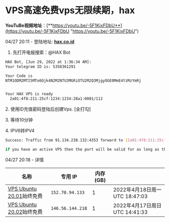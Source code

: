 # VPS高速免费vps无限续期，hax

**YouTuBe视频地址**：[**https://youtu.be/-5F1KixFDbU**](https://youtu.be/-5F1KixFDbU "https://youtu.be/-5F1KixFDbU")

04/27 20:11 - 登陆地址:  [**hax.co.id**](http://hax.co.id "hax.co.id")

1.  先打开电报搜索：@HAX Bot

```bash
HAX Bot, [Jun 29, 2022 at 1:36:34 AM]:
Your telegram ID is: 5358361291 

Your Code is 
NTM1ODM2MTI5MTo6Ojk4N2M2NTU3MGRiOTU2M2Q3MjgyOGE0MmE4YzMzYmRj


Your HAX VPS is ready
  2a01:4f8:211:25cf:1234:1234:28a1:0001/112
```

2\. 使用ID充值密码登陆后创建Vps. \[全打勾]

3\. 等待10分钟

4\. IPV6转IPV4

```bash
Success: Traffic from 91.134.238.132:4353 forward to [2a01:4f8:211:25cf:1234:1234:28a1:0001]:22

if you have an active VPS then the port will be valid for as long as the VPS is active, otherwise the port will be valid for 7 days.
```

04/27 20:18 - 详情

| 名称                                                                                                                                                                               | 专用 IP            | 内存 (GB) |                           |
| -------------------------------------------------------------------------------------------------------------------------------------------------------------------------------- | ---------------- | ------- | ------------------------- |
| [VPS Ubuntu 20.01](https://cloud.oracle.com/compute/instances/ocid1.instance.oc1.ap-seoul-1.anuwgljr25jaeyycdsa6kqncdy4vrvcxt7cb5uqo7r3xhp6ygngo25sigfkq "VPS Ubuntu 20.01")始终免费 | `152.70.94.133`  | 1       | 2022年4月18日周一 UTC 18:47:03 |
| [VPS Ubuntu 20.02](https://cloud.oracle.com/compute/instances/ocid1.instance.oc1.ap-seoul-1.anuwgljr25jaeyycywchdlkb7lkcnxcxzlr7mypzbgshvtpowkja534pbbdq "VPS Ubuntu 20.02")始终免费 | `146.56.144.218` | 1       | 2022年4月17日周日 UTC 14:41:33 |

